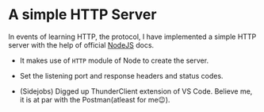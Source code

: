 # A simple HTTP Server

In events of learning HTTP, the protocol, I have implemented a simple HTTP server with the help of official [NodeJS](nodejs.org) docs.

- It makes use of `HTTP` module of Node to create the server.

- Set the listening port and response headers and status codes. 

- (Sidejobs) Digged up ThunderClient extension of VS Code. Believe me, it is at par with the Postman(atleast for me😉).